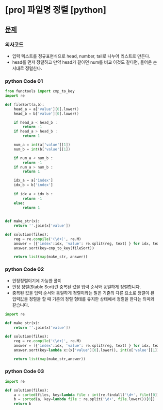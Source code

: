 # [pro] 파일명 정렬 [python] 

## [문제](https://programmers.co.kr/learn/courses/30/lessons/17686)

### 의사코드 
- 입력 텍스트를 정규표현식으로 head, number, tail로 나누어 리스트로 만든다.
- head를 먼저 정렬하고 만약 head가 같아면 num를 비교 이것도 같다면, 들어온 순서대로 정렬한다.

### python Code 01
```py
from functools import cmp_to_key
import re

def fileSort(a,b):
    head_a = a['value'][0].lower()
    head_b = b['value'][0].lower()

    if head_a < head_b : 
        return -1
    if head_a > head_b : 
        return 1

    num_a = int(a['value'][1])
    num_b = int(b['value'][1])

    if num_a < num_b : 
        return -1
    if num_a > num_b : 
        return 1

    idx_a = a['index']
    idx_b = b['index']
    
    if idx_a < idx_b : 
        return -1
    else: 
        return 1
    
    
def make_str(x): 
    return ''.join(x['value'])

def solution(files):
    reg = re.compile('(\d+)', re.M)
    answer = [{'index':idx, 'value': re.split(reg, text) } for idx, text in enumerate(files)]
    answer.sort(key=cmp_to_key(fileSort))

    return list(map(make_str, answer))
```

### python Code 02
- 안정정렬이기에 가능한 풀이
- 안정 정렬(Stable Sort)란 중복된 값을 입력 순서와 동일하게 정렬합니다. 
- 중복된 값을 입력 순서와 동일하게 정렬이라는 말은 기존의 다른 요소로 정렬이 된 입력값을 정렬을 할 때 기존의 정렬 형태를 유지한 상태에서 정렬을 한다는 의미와 같습니다.
```py
import re
    
def make_str(x): 
    return ''.join(x['value'])

def solution(files):
    reg = re.compile('(\d+)', re.M)
    answer = [{'index':idx, 'value': re.split(reg, text) } for idx, text in enumerate(files)]
    answer.sort(key=lambda x:(x['value'][0].lower(), int(x['value'][1])))

    return list(map(make_str,answer))
```

### python Code 03
```py
import re

def solution(files):
    a = sorted(files, key=lambda file : int(re.findall('\d+', file)[0]))
    b = sorted(a, key=lambda file : re.split('\d+', file.lower())[0])
    return b
```
